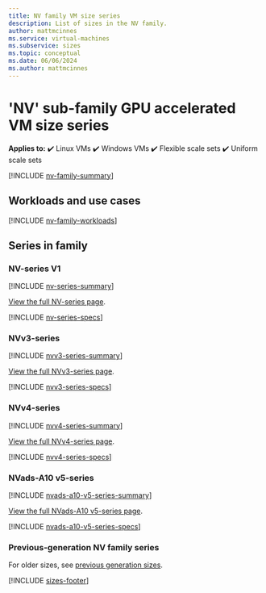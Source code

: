 ```yaml
---
title: NV family VM size series
description: List of sizes in the NV family.
author: mattmcinnes
ms.service: virtual-machines
ms.subservice: sizes
ms.topic: conceptual
ms.date: 06/06/2024
ms.author: mattmcinnes
---
```


# 'NV' sub-family GPU accelerated VM size series

**Applies to:** :heavy_check_mark: Linux VMs :heavy_check_mark: Windows VMs :heavy_check_mark: Flexible scale sets :heavy_check_mark: Uniform scale sets

[!INCLUDE [nv-family-summary](./includes/nv-family-summary.md)]

## Workloads and use cases

[!INCLUDE [nv-family-workloads](./includes/nv-family-workloads.md)]

## Series in family

### NV-series V1
[!INCLUDE [nv-series-summary](./includes/nv-series-summary.md)]

[View the full NV-series page](../../nv-series.md).

[!INCLUDE [nv-series-specs](./includes/nv-series-specs.md)]


### NVv3-series
[!INCLUDE [nvv3-series-summary](./includes/nvv3-series-summary.md)]

[View the full NVv3-series page](../../nvv3-series.md).

[!INCLUDE [nvv3-series-specs](./includes/nvv3-series-specs.md)]


### NVv4-series
[!INCLUDE [nvv4-series-summary](./includes/nvv4-series-summary.md)]

[View the full NVv4-series page](../../nvv4-series.md).

[!INCLUDE [nvv4-series-specs](./includes/nvv4-series-specs.md)]



### NVads-A10 v5-series
[!INCLUDE [nvads-a10-v5-series-summary](./includes/nvads-a10-v5-series-summary.md)]

[View the full NVads-A10 v5-series page](../../nva10v5-series.md).

[!INCLUDE [nvads-a10-v5-series-specs](./includes/nvads-a10-v5-series-specs.md)]


### Previous-generation NV family series
For older sizes, see [previous generation sizes](../previous-gen-sizes-list.md#gpu-accelerated-previous-gen-sizes).

[!INCLUDE [sizes-footer](../includes/sizes-footer.md)]